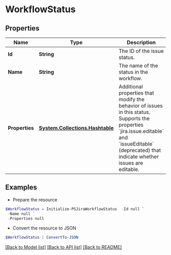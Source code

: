 # WorkflowStatus
## Properties

Name | Type | Description | Notes
------------ | ------------- | ------------- | -------------
**Id** | **String** | The ID of the issue status. | 
**Name** | **String** | The name of the status in the workflow. | 
**Properties** | [**System.Collections.Hashtable**](AnyType.md) | Additional properties that modify the behavior of issues in this status. Supports the properties &#x60;jira.issue.editable&#x60; and &#x60;issueEditable&#x60; (deprecated) that indicate whether issues are editable. | [optional] 

## Examples

- Prepare the resource
```powershell
$WorkflowStatus = Initialize-PSJiraWorkflowStatus  -Id null `
 -Name null `
 -Properties null
```

- Convert the resource to JSON
```powershell
$WorkflowStatus | ConvertTo-JSON
```

[[Back to Model list]](../README.md#documentation-for-models) [[Back to API list]](../README.md#documentation-for-api-endpoints) [[Back to README]](../README.md)

